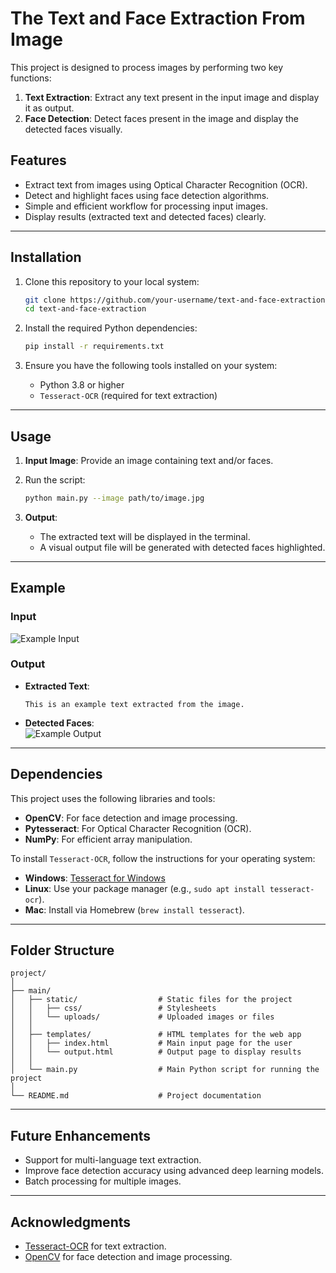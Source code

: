 
# The Text and Face Extraction From Image

This project is designed to process images by performing two key functions:

1. **Text Extraction**: Extract any text present in the input image and display it as output.  
2. **Face Detection**: Detect faces present in the image and display the detected faces visually.

## Features

- Extract text from images using Optical Character Recognition (OCR).  
- Detect and highlight faces using face detection algorithms.  
- Simple and efficient workflow for processing input images.  
- Display results (extracted text and detected faces) clearly.

---

## Installation

1. Clone this repository to your local system:
   ```bash
   git clone https://github.com/your-username/text-and-face-extraction.git
   cd text-and-face-extraction
   ```

2. Install the required Python dependencies:
   ```bash
   pip install -r requirements.txt
   ```

3. Ensure you have the following tools installed on your system:
   - Python 3.8 or higher
   - `Tesseract-OCR` (required for text extraction)

---

## Usage

1. **Input Image**: Provide an image containing text and/or faces.  
2. Run the script:
   ```bash
   python main.py --image path/to/image.jpg
   ```

3. **Output**:
   - The extracted text will be displayed in the terminal.  
   - A visual output file will be generated with detected faces highlighted.

---

## Example

### Input  
![Example Input](https://1drv.ms/i/c/009371ac12eb23af/EdKCv1dcC5tLvgyNbxEdsisBUyUFbvTWTttqz_fvV9Tfkg?e=fTAQ7u)

### Output
- **Extracted Text**:  
  ```
  This is an example text extracted from the image.
  ```
- **Detected Faces**:  
  ![Example Output](path/to/example-output.jpg)

---

## Dependencies

This project uses the following libraries and tools:

- **OpenCV**: For face detection and image processing.  
- **Pytesseract**: For Optical Character Recognition (OCR).  
- **NumPy**: For efficient array manipulation.  

To install `Tesseract-OCR`, follow the instructions for your operating system:  
- **Windows**: [Tesseract for Windows](https://github.com/tesseract-ocr/tesseract)  
- **Linux**: Use your package manager (e.g., `sudo apt install tesseract-ocr`).  
- **Mac**: Install via Homebrew (`brew install tesseract`).

---

## Folder Structure

```
project/
│
├── main/
│   ├── static/                  # Static files for the project
│   │   ├── css/                 # Stylesheets
│   │   └── uploads/             # Uploaded images or files
│   │
│   ├── templates/               # HTML templates for the web app
│   │   ├── index.html           # Main input page for the user
│   │   └── output.html          # Output page to display results
│   │
│   └── main.py                  # Main Python script for running the project
│
└── README.md                    # Project documentation
```

---

## Future Enhancements

- Support for multi-language text extraction.  
- Improve face detection accuracy using advanced deep learning models.  
- Batch processing for multiple images.

---

## Acknowledgments

- [Tesseract-OCR](https://github.com/tesseract-ocr/tesseract) for text extraction.  
- [OpenCV](https://opencv.org/) for face detection and image processing.  
